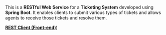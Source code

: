 This is a **RESTful Web Service** for a **Ticketing System** developed using **Spring Boot**. It enables clients to submit various types of tickets and allows agents to receive those tickets and resolve them.

[**REST Client (Front-end)**](https://github.com/lamamyf/TicketingSystemFrontEnd))
